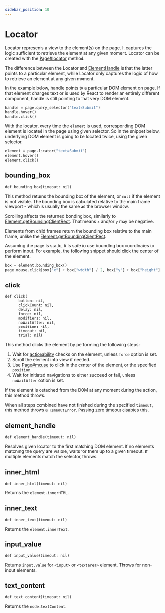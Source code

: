 ```yaml
---
sidebar_position: 10
---
```


# Locator

Locator represents a view to the element(s) on the page. It captures the logic sufficient to retrieve the element at any
given moment. Locator can be created with the [Page#locator](./page#locator) method.

The difference between the Locator and [ElementHandle](./element_handle) is that the latter points to a particular element, while Locator
only captures the logic of how to retrieve an element at any given moment.

In the example below, handle points to a particular DOM element on page. If that element changes text or is used by
React to render an entirely different component, handle is still pointing to that very DOM element.

```python sync title=example_01a453e4368b0eae393813ed13b9cd67aa07743e178567efdf8822cfd9b3b232.py
handle = page.query_selector("text=Submit")
handle.hover()
handle.click()

```

With the locator, every time the `element` is used, corresponding DOM element is located in the page using given
selector. So in the snippet below, underlying DOM element is going to be located twice, using the given selector.

```python sync title=example_2afd3c53fa2e68c0d9ec7a61f84db4e92c2c5889255e194195066b5515d0e931.py
element = page.locator("text=Submit")
element.hover()
element.click()

```



## bounding_box

```
def bounding_box(timeout: nil)
```

This method returns the bounding box of the element, or `null` if the element is not visible. The bounding box is
calculated relative to the main frame viewport - which is usually the same as the browser window.

Scrolling affects the returned bonding box, similarly to
[Element.getBoundingClientRect](https://developer.mozilla.org/en-US/docs/Web/API/Element/getBoundingClientRect). That
means `x` and/or `y` may be negative.

Elements from child frames return the bounding box relative to the main frame, unlike the
[Element.getBoundingClientRect](https://developer.mozilla.org/en-US/docs/Web/API/Element/getBoundingClientRect).

Assuming the page is static, it is safe to use bounding box coordinates to perform input. For example, the following
snippet should click the center of the element.

```python sync title=example_4d635e937854fa2ee56b7c43151ded535940f0bbafc00cf48e8214bed86715eb.py
box = element.bounding_box()
page.mouse.click(box["x"] + box["width"] / 2, box["y"] + box["height"] / 2)

```



## click

```
def click(
      button: nil,
      clickCount: nil,
      delay: nil,
      force: nil,
      modifiers: nil,
      noWaitAfter: nil,
      position: nil,
      timeout: nil,
      trial: nil)
```

This method clicks the element by performing the following steps:
1. Wait for [actionability](https://playwright.dev/python/docs/actionability) checks on the element, unless `force` option is set.
1. Scroll the element into view if needed.
1. Use [Page#mouse](./page#mouse) to click in the center of the element, or the specified `position`.
1. Wait for initiated navigations to either succeed or fail, unless `noWaitAfter` option is set.

If the element is detached from the DOM at any moment during the action, this method throws.

When all steps combined have not finished during the specified `timeout`, this method throws a `TimeoutError`. Passing
zero timeout disables this.

## element_handle

```
def element_handle(timeout: nil)
```

Resolves given locator to the first matching DOM element. If no elements matching the query are visible, waits for them
up to a given timeout. If multiple elements match the selector, throws.

## inner_html

```
def inner_html(timeout: nil)
```

Returns the `element.innerHTML`.

## inner_text

```
def inner_text(timeout: nil)
```

Returns the `element.innerText`.

## input_value

```
def input_value(timeout: nil)
```

Returns `input.value` for `<input>` or `<textarea>` element. Throws for non-input elements.

## text_content

```
def text_content(timeout: nil)
```

Returns the `node.textContent`.
